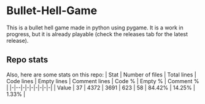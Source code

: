 # Bullet-Hell-Game
This is a bullet hell game made in python using pygame. It is a work in progress, but it is already playable (check the releases tab for the latest release).

## Repo stats
Also, here are some stats on this repo:
| Stat | Number of files | Total lines | Code lines | Empty lines | Comment lines | Code % | Empty % | Comment % |
|-|--|-|-|-|-|-|-|-|
| Value | 37 | 4372 | 3691 | 623 | 58 | 84.42% | 14.25% | 1.33% |
